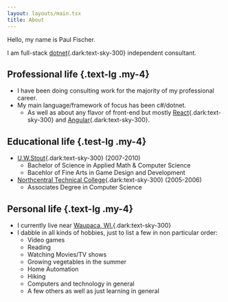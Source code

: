 ```yaml
---
layout: layouts/main.tsx
title: About
---
```


Hello, my name is Paul Fischer.

I am full-stack [dotnet](https://dotnet.microsoft.com){.dark:text-sky-300} independent consultant.


## Professional life {.text-lg .my-4}

+ I have been doing consulting work for the majority of my professional career.
+ My main language/framework of focus has been c#/dotnet.
  - As well as about any flavor of front-end but mostly [React](https://react.dev/){.dark:text-sky-300} and [Angular](https://angular.io/){.dark:text-sky-300}.

## Educational life {.test-lg .my-4}

+ [U.W.Stout](https://www.uwstout.edu/){.dark:text-sky-300} (2007-2010)
  - Bachelor of Science in Applied Math & Computer Science
  - Bacehlor of Fine Arts in Game Design and Development
+ [Northcentral Technical College](https://www.ntc.edu/){.dark:text-sky-300} (2005-2006)
  - Associates Degree in Computer Science


## Personal life {.text-lg .my-4}

+ I currently live near [Waupaca, WI.](https://en.wikipedia.org/wiki/Waupaca,_Wisconsin){.dark:text-sky-300}
+ I dabble in all kinds of hobbies, just to list a few in non particular order:
  - Video games
  - Reading
  - Watching Movies/TV shows
  - Growing vegetables in the summer
  - Home Automation
  - Hiking
  - Computers and technology in general
  - A few others as well as just learning in general